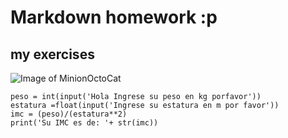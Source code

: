# <h1>Markdown homework :p
## <h2> my exercises
![Image of MinionOctoCat](https://octodex.github.com/images/minion.png)
```
peso = int(input('Hola Ingrese su peso en kg porfavor'))
estatura =float(input('Ingrese su estatura en m por favor'))
imc = (peso)/(estatura**2)
print('Su IMC es de: '+ str(imc))

```

